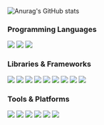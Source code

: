 ![Anurag's GitHub stats](https://github-readme-stats.vercel.app/api?username=SGT-Cho&show_icons=true&theme=radical)

### Programming Languages
<a href="https://en.cppreference.com/w/c" target="_blank"><img src="https://img.shields.io/badge/C-00599C?style=flat-square&logo=c&logoColor=white"/></a>
<a href="https://en.cppreference.com/w/cpp" target="_blank"><img src="https://img.shields.io/badge/C++-00599C?style=flat-square&logo=cplusplus&logoColor=white"/></a>
<a href="https://www.python.org/doc/" target="_blank"><img src="https://img.shields.io/badge/Python-3776AB?style=flat-square&logo=python&logoColor=white"/></a>

### Libraries & Frameworks
<a href="https://numpy.org/doc/" target="_blank"><img src="https://img.shields.io/badge/NumPy-013243?style=flat-square&logo=numpy&logoColor=white"/></a>
<a href="https://pandas.pydata.org/docs/" target="_blank"><img src="https://img.shields.io/badge/Pandas-150458?style=flat-square&logo=pandas&logoColor=white"/></a>
<a href="https://pytorch.org/docs/" target="_blank"><img src="https://img.shields.io/badge/PyTorch-EE4C2C?style=flat-square&logo=pytorch&logoColor=white"/></a>
<a href="https://www.tensorflow.org/learn" target="_blank"><img src="https://img.shields.io/badge/TensorFlow-FF6F00?style=flat-square&logo=tensorflow&logoColor=white"/></a>
<a href="https://keras.io/" target="_blank"><img src="https://img.shields.io/badge/Keras-D00000?style=flat-square&logo=keras&logoColor=white"/></a>
<a href="https://scikit-learn.org/stable/documentation.html" target="_blank"><img src="https://img.shields.io/badge/scikit--learn-F7931E?style=flat-square&logo=scikitlearn&logoColor=white"/></a>
<a href="https://docs.opencv.org/" target="_blank"><img src="https://img.shields.io/badge/OpenCV-5C3EE8?style=flat-square&logo=opencv&logoColor=white"/></a>
<a href="https://matplotlib.org/stable/contents.html" target="_blank"><img src="https://img.shields.io/badge/Matplotlib-ffffff?style=flat-square&logo=matplotlib&logoColor=black"/></a>
<a href="https://seaborn.pydata.org/" target="_blank"><img src="https://img.shields.io/badge/Seaborn-3776AB?style=flat-square&logo=seaborn&logoColor=white"/></a>

### Tools & Platforms
<a href="https://jupyter.org/documentation" target="_blank"><img src="https://img.shields.io/badge/Jupyter-F37626?style=flat-square&logo=jupyter&logoColor=white"/></a>
<a href="https://colab.research.google.com/notebooks/intro.ipynb" target="_blank"><img src="https://img.shields.io/badge/Google%20Colab-F9AB00?style=flat-square&logo=googlecolab&logoColor=white"/></a>
<a href="https://docs.aws.amazon.com/" target="_blank"><img src="https://img.shields.io/badge/Amazon%20AWS-232F3E?style=flat-square&logo=amazonwebservices&logoColor=white"/></a>
<a href="https://cloud.google.com/docs" target="_blank"><img src="https://img.shields.io/badge/Google%20Cloud-4285F4?style=flat-square&logo=googlecloud&logoColor=white"/></a>
<a href="https://docs.docker.com/" target="_blank"><img src="https://img.shields.io/badge/Docker-2496ED?style=flat-square&logo=docker&logoColor=white"/></a>
<a href="https://docs.mcneel.com/rhino/7/usersguide/en-us/" target="_blank"><img src="https://img.shields.io/badge/Rhinoceros-801010?style=flat-square&logo=rhinoceros&logoColor=white"/></a>



<!--
**SGT-Cho/SGT-Cho** is a ✨ _special_ ✨ repository because its `README.md` (this file) appears on your GitHub profile.

Here are some ideas to get you started:

- 🔭 I’m currently working on ...
- 🌱 I’m currently learning ...
- 👯 I’m looking to collaborate on ...
- 🤔 I’m looking for help with ...
- 💬 Ask me about ...
- 📫 How to reach me: ...
- 😄 Pronouns: ...
- ⚡ Fun fact: ...
-->
